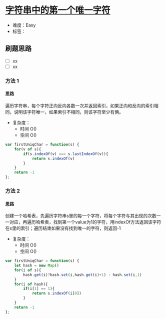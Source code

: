# [字符串中的第一个唯一字符](https://leetcode-cn.com/problems/first-unique-character-in-a-string/)

- 难度：Easy
- 标签：

## 刷题思路

- [ ] xx
- [ ] xx

### 方法 1

#### 思路

遍历字符串，每个字符正向反向各数一次并返回索引，如果正向和反向的索引相同，说明该字符唯一，如果索引不相同，则该字符至少有俩。

- 复杂度：
    - 时间 O()
    - 空间 O()

``` js
var firstUniqChar = function(s) {
    for(v of s){
        if(s.indexOf(v) === s.lastIndexOf(v)){
            return s.indexOf(v)
        }
    }
    return -1
};
```

### 方法 2

#### 思路

创建一个哈希表，先遍历字符串s里的每一个字符，将每个字符与其出现的次数一一对应，再遍历哈希表，找到第一个value为1的字符，用indexOf方法返回该字符在s里的索引；遍历结束如果没有找到唯一的字符，则返回-1

- 复杂度：
    - 时间 O()
    - 空间 O()

``` js
var firstUniqChar = function(s) {
    let hash = new Map()
    for(i of s){
        hash.get(i)?hash.set(i,hash.get(i)+1) : hash.set(i,1)
    }
    for(i of hash){
        if(i[1] == 1){
            return s.indexOf(i[0])
        }
    }
    return -1
};
```

